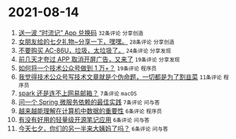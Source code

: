 # 2021-08-14

1. [送一波 “时流记” App 兑换码](https://www.v2ex.com/t/795711) `32条评论` `分享创造`
1. [女朋友给的七夕礼物~分享一下，嘿嘿。](https://www.v2ex.com/t/795722) `28条评论` `分享创造`
1. [不要购买 AC-86U，垃圾，太垃圾了。](https://www.v2ex.com/t/795716) `24条评论` `分享发现`
1. [前几天才夸过 APP 取消开屏广告，又来了](https://www.v2ex.com/t/795719) `19条评论` `分享发现`
1. [如何将一个技术公众号做到 1 万+？](https://www.v2ex.com/t/795709) `19条评论` `程序员`
1. [我觉得技术公众号写技术文章就是个伪命题，一切都是为了割韭菜](https://www.v2ex.com/t/795733) `11条评论` `程序员`
1. [spark 还是连不上网易邮箱？](https://www.v2ex.com/t/795720) `7条评论` `macOS`
1. [问一个 Spring 微服务依赖的最佳实践](https://www.v2ex.com/t/795717) `7条评论` `问与答`
1. [越来越能理解在计算机中数据的重要性](https://www.v2ex.com/t/795726) `6条评论` `程序员`
1. [有没有好用的轻量级开源笔记应用](https://www.v2ex.com/t/795723) `6条评论` `问与答`
1. [今天七夕，你们的另一半来大姨妈了吗？](https://www.v2ex.com/t/795713) `6条评论` `问与答`
